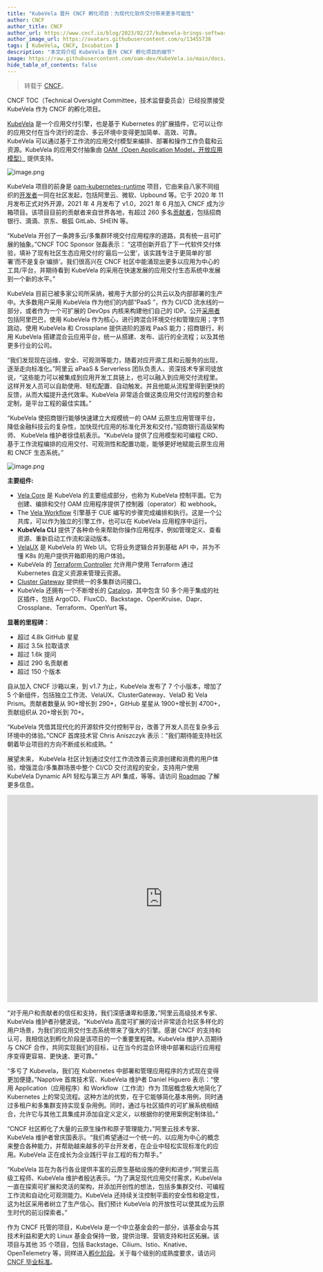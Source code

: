 ```yaml
---
title: "KubeVela 晋升 CNCF 孵化项目：为现代化软件交付带来更多可能性"
author: CNCF
author_title: CNCF
author_url: https://www.cncf.io/blog/2023/02/27/kubevela-brings-software-delivery-control-plane-capabilities-to-cncf-incubator/
author_image_url: https://avatars.githubusercontent.com/u/13455738
tags: [ KubeVela, CNCF, Incubation ]
description: "本文将介绍 KubeVela 晋升 CNCF 孵化项目的细节"
image: https://raw.githubusercontent.com/oam-dev/KubeVela.io/main/docs/resources/KubeVela-03.png
hide_table_of_contents: false
---
```


> 转载于 [CNCF](https://www.cncf.io/blog/2023/02/27/kubevela-brings-software-delivery-control-plane-capabilities-to-cncf-incubator/)。

CNCF TOC（Technical Oversight Committee，技术监督委员会）已经投票接受 KubeVela 作为 CNCF 的孵化项目。

[KubeVela](https://kubevela.io/) 是一个应用交付引擎，也是基于 Kubernetes 的扩展插件，它可以让你的应用交付在当今流行的混合、多云环境中变得更加简单、高效、可靠。KubeVela 可以通过基于工作流的应用交付模型来编排、部署和操作工作负载和云资源。KubeVela 的应用交付抽象由 [OAM（Open Application Model，开放应用模型）](https://oam.dev/) 提供支持。

![image.png](/img/what-is-kubevela.png)

KubeVela 项目的前身是 [oam-kubernetes-runtime](https://github.com/crossplane/oam-kubernetes-runtime) 项目，它由来自八家不同组织的[开发者](https://github.com/kubevela/community/blob/main/OWNERS.md#bootstrap-contributors)一同在社区发起，包括阿里云、微软、Upbound 等。它于 2020 年 11 月发布正式对外开源，2021 年 4 月发布了 v1.0，2021 年 6 月加入 CNCF 成为沙箱项目。该项目目前的贡献者来自世界各地，有超过 260 多名[贡献者](https://kubevela.devstats.cncf.io/d/22/prs-authors-table?orgId=1)，包括招商银行、滴滴、京东、极狐 GitLab、SHEIN 等。

<!--truncate-->

“KubeVela 开创了一条跨多云/多集群环境交付应用程序的道路，具有统一且可扩展的抽象。”CNCF TOC Sponsor 张磊表示： “这项创新开启了下一代软件交付体验，填补了现有社区生态应用交付的‘最后一公里’，该实践专注于更简单的‘部署’而不是复杂‘编排’。我们很高兴在 CNCF 社区中能涌现出更多以应用为中心的工具/平台，并期待看到 KubeVela 的采用在快速发展的应用交付生态系统中发展到一个新的水平。”

KubeVela 目前已被多家公司所采纳，被用于大部分的公共云以及内部部署的生产中。大多数用户采用 KubeVela 作为他们的内部“PaaS ”，作为 CI/CD 流水线的一部分，或者作为一个可扩展的 DevOps 内核来构建他们自己的 IDP。公开[采用者](https://github.com/kubevela/community/blob/main/ADOPTERS.md)包括阿里巴巴，使用 KubeVela 作为核心，进行跨混合环境交付和管理应用；字节跳动，使用 KubeVela 和 Crossplane 提供进阶的游戏 PaaS 能力；招商银行，利用 KubeVela 搭建混合云应用平台，统一从搭建、发布、运行的全流程；以及其他更多行业的公司。

“我们发现现在运维、安全、可观测等能力，随着对应开源工具和云服务的出现，逐渐走向标准化。”阿里云 aPaaS & Serverless 团队负责人、资深技术专家司徒放说，“这些能力可以被集成到应用开发工具链上，也可以融入到应用交付流程里。这样开发人员可以自助使用、轻松配置、自动触发。并且他能从流程里得到更快的反馈，从而大幅提升迭代效率。KubeVela 非常适合做这类应用交付流程的整合和定制，是平台工程的最佳实践。”

“KubeVela 使招商银行能够快速建立大规模统一的 OAM 云原生应用管理平台，降低金融科技云的复杂性，加快现代应用的标准化开发和交付，”招商银行高级架构师、 KubeVela 维护者徐佳航表示。“KubeVela 提供了应用模型和可编程 CRD、基于工作流程编排的应用交付、可观测性和配置功能，能够更好地赋能云原生应用和 CNCF 生态系统。”

![image.png](/img/kubevela-comps.png)

**主要组件:**

* [Vela Core](https://github.com/kubevela/kubevela) 是 KubeVela 的主要组成部分，也称为 KubeVela 控制平面。它为创建、编排和交付 OAM 应用程序提供了控制器（operator）和 webhook。
* The [Vela Workflow](https://github.com/kubevela/workflow) 引擎基于 CUE 编写的步骤完成编排和执行。这是一个公共库，可以作为独立的引擎工作，也可以在 KubeVela 应用程序中运行。
* **KubeVela CLI** 提供了各种命令来帮助你操作应用程序，例如管理定义、查看资源、重新启动工作流和滚动版本。
* [VelaUX](https://github.com/kubevela/velaux) 是 KubeVela 的 Web UI。它将业务逻辑合并到基础 API 中，并为不懂 K8s 的用户提供开箱即用的用户体验。
* KubeVela 的 [Terraform Controller](https://github.com/kubevela/terraform-controller) 允许用户使用 Terraform 通过 Kubernetes 自定义资源来管理云资源。
* [Cluster Gateway](https://github.com/oam-dev/cluster-gateway) 提供统一的多集群访问接口。
* KubeVela 还拥有一个不断增长的 [Catalog](https://github.com/kubevela/catalog)，其中包含 50 多个用于集成的社区插件，包括 ArgoCD、FluxCD、Backstage、OpenKruise、Dapr、Crossplane、Terraform、OpenYurt 等。

**显著的里程碑：**

* 超过 4.8k GitHub 星星
* 超过 3.5k 拉取请求
* 超过 1.6k 提问
* 超过 290 名贡献者
* 超过 150 个版本

自从加入 CNCF 沙箱以来，到 v1.7 为止，KubeVela 发布了 7 个小版本，增加了 5 个新组件，包括独立工作流、VelaUX、ClusterGateway、VelaD 和 Vela Prism。贡献者数量从 90+增长到 290+，GitHub 星星从 1900+增长到 4700+，贡献组织从 20+增长到 70+。

“KubeVela 凭借其现代化的开源软件交付控制平台，改善了开发人员在复杂多云环境中的体验。”CNCF 首席技术官 Chris Aniszczyk 表示："我们期待能支持社区朝着毕业项目的方向不断成长和成熟。"

展望未来， KubeVela 社区计划通过交付工作流改善云资源创建和消费的用户体验，增强混合/多集群场景中整个 CI/CD 交付流程的安全，支持用户使用 KubeVela Dynamic API 轻松与第三方 API 集成，等等。请访问 [Roadmap](https://kubevela.io/docs/roadmap/) 了解更多信息。

<iframe width="720" height="480" src="https://www.youtube.com/embed/p6rB3qQ2zn4" title="YouTube video player" frameborder="0" allow="accelerometer; autoplay; clipboard-write; encrypted-media; gyroscope; picture-in-picture" allowfullscreen></iframe>

“对于用户和贡献者的信任和支持，我们深感谦卑和感激，”阿里云高级技术专家、KubeVela 维护者孙健波说。“KubeVela 高度可扩展的设计非常适合社区多样化的用户场景，为我们的应用交付生态系统带来了强大的引擎。感谢 CNCF 的支持和认可，我相信达到孵化阶段是该项目的一个重要里程碑。KubeVela 维护人员期待与 CNCF 合作，共同实现我们的目标，让在当今的混合环境中部署和运行应用程序变得更容易、更快速、更可靠。”

“多亏了 Kubevela，我们在 Kubernetes 中部署和管理应用程序的方式现在变得更加便捷。”Napptive 首席技术官、KubeVela 维护者 Daniel Higuero 表示：“使用 Application（应用程序）和 Workflow（工作流）作为 顶层概念极大地简化了 Kubernetes 上的常见流程。这种方法的优势，在于它能够简化基本用例，同时通过多租户和多集群支持实现复杂用例。同时，通过与社区插件的可扩展系统相结合，允许它与其他工具集成并添加自定义定义，以根据你的使用案例定制体验。”

“CNCF 社区孵化了大量的云原生操作和原子管理能力，”阿里云技术专家、KubeVela 维护者曾庆国表示。“我们希望通过一个统一的、以应用为中心的概念来整合各种能力，并帮助越来越多的平台开发者，在企业中轻松实现标准化的应用。KubeVela 正在成长为企业践行平台工程的有力帮手。”

“KubeVela 旨在为各行各业提供丰富的云原生基础设施的便利和进步，”阿里云高级工程师、KubeVela 维护者殷达表示。“为了满足现代应用交付需求，KubeVela 一直在探索可扩展和灵活的架构，并添加开创性的想法，包括多集群交付、可编程工作流和自动化可观测能力。KubeVela 还持续关注控制平面的安全性和稳定性，这为社区采用者树立了生产信心。我们预计 KubeVela 的开放性可以使其成为云原生时代的前沿探索者。”

作为 CNCF 托管的项目，KubeVela 是一个中立基金会的一部分，该基金会与其技术利益和更大的 Linux 基金会保持一致，提供治理、营销支持和社区拓展。该项目与其他 35 个项目，包括 Backstage、Cilium、Istio、Knative、OpenTelemetry 等，同样进入[孵化阶段](https://www.cncf.io/projects/)。关于每个级别的成熟度要求，请访问 [CNCF 毕业标准](https://github.com/cncf/toc/blob/main/process/graduation_criteria.md)。
